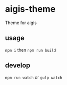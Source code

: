 # aigis-theme
Theme for aigis

## usage

`npm i` then `npm run build`

## develop

`npm run watch` or `gulp watch`
